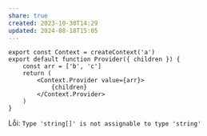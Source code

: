 ```yaml
---
share: true
created: 2023-10-30T14:29
updated: 2024-08-18T15:05
---
```

```tsx
export const Context = createContext('a')
export default function Provider({ children }) {
    const arr = ['b', 'c'] 
    return (
        <Context.Provider value={arr}> 
            {children}
        </Context.Provider>
    )
}
```
Lỗi: `Type 'string[]' is not assignable to type 'string'`